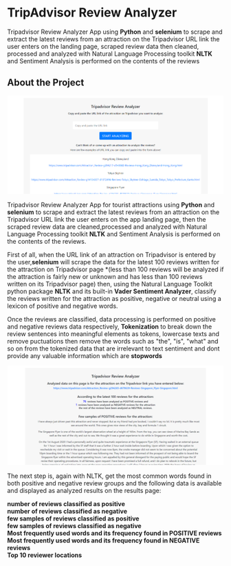 # TripAdvisor Review Analyzer

Tripadvisor Review Analyzer App using <strong>Python</strong> and <strong>selenium</strong> to scrape and extract the latest reviews from an attraction on the Tripadvisor URL link the user enters on the landing page,
scraped review data then cleaned, processed and analyzed with Natural Language Processing toolkit <strong>NLTK</strong> and Sentiment Analysis is performed on the contents of the reviews

## About the Project

![About the Project](images/appscreenshot.png)

Tripadvisor Review Analyzer App for tourist attractions using <strong>Python</strong> and <strong>selenium</strong> to scrape and extract the latest reviews from an attraction on the Tripadvisor URL link the user enters on the app landing page, then the scraped review data are cleaned,processed and analyzed with Natural Language Processing toolkit <strong>NLTK</strong> and Sentiment Analysis is performed on the contents of the reviews.

First of all, when the URL link of an attraction on Tripadvisor is entered by the user,<strong>selenium</strong> will scrape the data for the latest 100 reviews written for the attraction on Tripadvisor page *(less than 100 reviews will be analyzed if the attraction is fairly new or unknown and has less than 100 reviews written on its Tripadvisor page) then, using the Natural Language Toolkit python package <strong>NLTK</strong> and its built-in <strong>Vader Sentiment Analyzer</strong>, classify the reviews written for the attraction as positive, negative or neutral using a lexicon of positive and negative words.

Once the reviews are classified, data processing is performed on positive and negative reviews data
respectively, <strong>Tokenization</strong> to break down the review sentences into meaningful elements as tokens, lowercase texts and remove puctuations then remove the words such as "the",
"is", "what" and so on from the tokenized data that are irrelevant to text sentiment and dont
provide any valuable information which are <strong>stopwords</strong>


![Results Page](images/resultpage.png)

The next step is, again with NLTK, get the most common words found in both positive and negative review
groups and the following data is available and displayed as analyzed results on the results page:
       
<strong>number of reviews classified as positive</strong><br>
<strong>number of reviews classified as negative</strong><br>
<strong>few samples of reviews classified as positive</strong><br>
<strong>few samples of reviews classified as negative</strong><br>
<strong>Most frequently used words and its frequency found in POSITIVE reviews</strong><br>
<strong>Most frequently used words and its frequency found in NEGATIVE reviews</strong><br>
<strong>Top 10 reviewer locations</strong>


